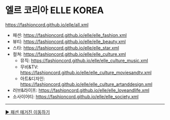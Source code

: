 # 엘르 코리아 ELLE KOREA
https://fashioncord.github.io/elle/all.xml
- 패션: https://fashioncord.github.io/elle/elle_fashion.xml
- 뷰티: https://fashioncord.github.io/elle/elle_beauty.xml
- 스타: https://fashioncord.github.io/elle/elle_star.xml
- 컬쳐: https://fashioncord.github.io/elle/elle_culture.xml
   - 뮤직: https://fashioncord.github.io/elle/elle_culture_music.xml
   - 무비&TV: https://fashioncord.github.io/elle/elle_culture_moviesandtv.xml
   - 아트&디자인: https://fashioncord.github.io/elle/elle_culture_artanddesign.xml
- 러브&라이프: https://fashioncord.github.io/elle/elle_loveandlife.xml
- 소사이어티: https://fashioncord.github.io/elle/elle_society.xml

---

[▶️ 패션 매거진 이동하기](https://github.com/FASHIONCORD/magazine)
